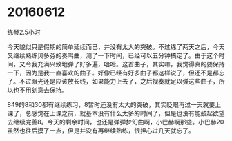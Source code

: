 # 20160612

练琴2.5小时

今天貌似只是假期的简单延续而已，并没有太大的突破。不过练了两天之后，今天又继续熟练贝多芬的奏鸣曲，测了一下时间，已经可以五分钟搞定了。由于这个时间，又令我充满兴致地弹了好多遍，哈哈。这首曲子，其实嘛，我觉得真的要保持一下，因为是我一直喜欢的曲子。好像已经有好多曲子都这样说了，但还不是都忘了。不过眼光还是应该放长线，如果能力上去了，之后视奏就足以弹这些曲子，所以也不用刻意去保持。

849的8和30都有继续练习，8暂时还没有太大的突破，其实眨眼再过一天就要上课了，总感觉在上课之前，就基本没有什么太多的时间了，但是也没有能鼓起欲望去继续完善8。今天的剩余时间，也还是弹弹梦幻曲啊，小巴赫啊那些。小巴赫20虽然也往后摸了一点，但是并没有再继续熟练，很担心过几天就忘了。
